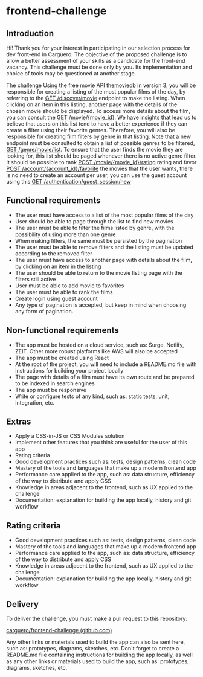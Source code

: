 # frontend-challenge

## Introduction
Hi! Thank you for your interest in participating in our selection process for dev front-end in Carguero.
The objective of the proposed challenge is to allow a better assessment of your skills as a candidate for the front-end vacancy. This challenge must be done 
only by you. Its implementation and choice of tools may be questioned at another stage.
 
The challenge
Using the free movie API <a href="https://developers.themoviedb.org/3/getting-started/introduction" target="_blank">themoviedb</a> in version 3, 
you will be responsible for creating a listing of the most popular films of the day, by referring to the 
<a href="https://developers.themoviedb.org/3/discover/movie-discover">GET /discover/movie</a> endpoint to make the listing. 
When clicking on an item in this listing, another page with the details of the chosen movie should be displayed. To access more details about the film, you 
can consult the <a href="https://developers.themoviedb.org/3/movies/get-movie-details">GET /movie/{movie_id}</a>.
We have insights that lead us to believe that users on this list tend to have a better experience if they can create a filter using their favorite genres. 
Therefore, you will also be responsible for creating film filters by genre in that listing. Note that a new endpoint must be consulted to obtain a list of 
possible genres to be filtered, <a href="https://developers.themoviedb.org/3/genres/get-movie-list">GET /genre/movie/list</a>.
To ensure that the user finds the movie they are looking for, this list should be paged whenever there is no active genre filter.
It should be possible to rank <a href="https://developers.themoviedb.org/3/movies/rate-movie">POST /movie/{movie_id}/rating</a> 
rating and favor <a href="https://developers.themoviedb.org/3/account/mark-as-favorite">POST /account/{account_id}/favorite</a> the movies that the user wants, 
there is no need to create an account per user, you can use the guest account using this <a href="https://developers.themoviedb.org/3/authentication/create-guest-session">GET /authentication/guest_session/new</a>
 

## Functional requirements
 
- The user must have access to a list of the most popular films of the day
- User should be able to page through the list to find new movies
- The user must be able to filter the films listed by genre, with the possibility of using more than one genre
- When making filters, the same must be persisted by the pagination
- The user must be able to remove filters and the listing must be updated according to the removed filter
- The user must have access to another page with details about the film, by clicking on an item in the listing
- The user should be able to return to the movie listing page with the filters still active
- User must be able to add movie to favorites
- The user must be able to rank the films
- Create login using guest account
- Any type of pagination is accepted, but keep in mind when choosing any form of pagination.

## Non-functional requirements
- The app must be hosted on a cloud service, such as: Surge, Netlify, ZEIT. Other more robust platforms like AWS will also be accepted
- The app must be created using React
- At the root of the project, you will need to include a README.md file with instructions for building your project locally
- The page with details of a film must have its own route and be prepared to be indexed in search engines
- The app must be responsive
- Write or configure tests of any kind, such as: static tests, unit, integration, etc.

## Extras

- Apply a CSS-in-JS or CSS Modules solution
- Implement other features that you think are useful for the user of this app
- Rating criteria
- Good development practices such as: tests, design patterns, clean code
- Mastery of the tools and languages that make up a modern frontend app
- Performance care applied to the app, such as: data structure, efficiency of the way to distribute and apply CSS
- Knowledge in areas adjacent to the frontend, such as UX applied to the challenge
- Documentation: explanation for building the app locally, history and git workflow


## Rating criteria

- Good development practices such as: tests, design patterns, clean code
- Mastery of the tools and languages that make up a modern frontend app
- Performance care applied to the app, such as: data structure, efficiency of the way to distribute and apply CSS
- Knowledge in areas adjacent to the frontend, such as UX applied to the challenge
- Documentation: explanation for building the app locally, history and git workflow

## Delivery

To deliver the challenge, you must make a pull request to this repository:

<a href="https://github.com/carguero/frontend-challenge">carguero/frontend-challenge (github.com)</a>

Any other links or materials used to build the app can also be sent here, such as: prototypes, diagrams, sketches, etc.
Don't forget to create a README.md file containing instructions for building the app locally, as well as any other links or materials used to build 
the app, such as: prototypes, diagrams, sketches, etc.
